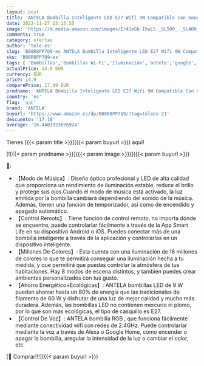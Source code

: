 ```yaml
---
layout: post
title: 'ANTELA Bombilla Inteligente LED E27 Wifi 9W Compatible Con Google Home/Alexa  Bombilla RGB  2700K-6500K Luces Colores Regulable  Control Remoto Control De Voz  Ahorro Energético  Paquete 2'
date: 2022-11-27 15:15:55
image: 'https://m.media-amazon.com/images/I/41eGk-IhwLS._SL500_._SL400_.jpg'
comments: true
category: ofertas
author: 'tole.es'
slug: 'B08R8PP7Q9-es ANTELA Bombilla Inteligente LED E27 Wifi 9W Compatible Con...'
sku: 'B08R8PP7Q9-es'
tags: [ 'Bombillas','Bombillas Wi-Fi','Iluminación','antela','google','home','🇪🇸', ]
actualPrice: 14.9 EUR
currency: EUR
price: 14.9
comparePrice: 17.99 EUR
prodname: 'ANTELA Bombilla Inteligente LED E27 Wifi 9W Compatible Con Google Home/Alexa  Bombilla RGB  2700K-6500K Luces Colores Regulable  Control Remoto Control De Voz  Ahorro Energético  Paquete 2'
country: 'es'
flag: '🇪🇸'
brand: 'ANTELA'
buyurl: 'https://www.amazon.es/dp/B08R8PP7Q9/?tag=tolees-21'
descuento: '17.18'
average: '16.4401923076924'
---
```


Tienes [{{< param title >}}]({{< param buyurl >}}) aqui!

[![{{< param prodname >}}]({{< param image >}})]({{< param buyurl >}})

🔎:

- 【Modo de Música】: Diseño óptico profesional y LED de alta calidad que proporciona un rendimiento de iluminación estable, reduce el brillo y protege sus ojos.Cuando el modo de música está activado, la luz emitida por la bombilla cambiará dependiendo del sonido de la música. Además, tienen una función de temporizador, así como de encendido y apagado automático.
- 【Control Remoto】: Tiene función de control remoto, no importa dónde se encuentre, puede controlarlar fácilmente a través de la App Smart Life en su dispositivo Android o iOS. Puedes conectar más de una bombilla inteligente a través de la aplicación y controlarlas en un dispositivo inteligente.
- 【Millones De Colores】: Esta cuenta con una iluminación de 16 millones de colores lo que te permitirá conseguir una iluminación hecha a tu medida, y que permitirá que puedas controlar la atmósfera de tus habitaciones. Hay 8 modos de escena distintos, y también puedes crear ambientes personalizados con tus gusto.
- 【Ahorro Energético+Ecológicas】: ANTELA bombillas LED de 9 W pueden ahorrar hasta un 80% de energía que las tradicionales de filamento de 60 W y disfrutar de una luz de mejor calidad y mucho más duradera. Además, las bombillas LED no contienen mercurio ni plomo, por lo que son más ecológicas, el tipo de casquillo es E27.
- 【Control De Voz】: ANTELA bombilla RGB , que funciona fácilmente mediante conectividad wifi con redes de 2.4GHz. Puede controlarlar mediante la voz a través de Alexa o Google Home, como encender o apagar la bombilla, aregular la intensidad de la luz o cambiar el color, etc.

[🛒 Comprar!!!]({{< param buyurl >}})
